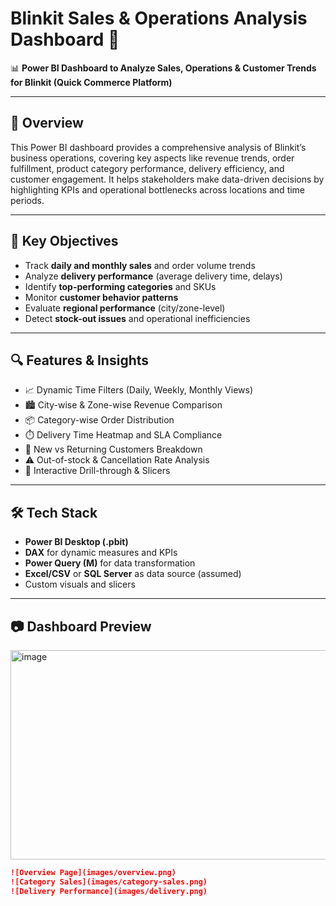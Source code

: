 # Blinkit Sales & Operations Analysis Dashboard 🚀

📊 **Power BI Dashboard to Analyze Sales, Operations & Customer Trends for Blinkit (Quick Commerce Platform)**

---

## 📌 Overview

This Power BI dashboard provides a comprehensive analysis of Blinkit’s business operations, covering key aspects like revenue trends, order fulfillment, product category performance, delivery efficiency, and customer engagement. It helps stakeholders make data-driven decisions by highlighting KPIs and operational bottlenecks across locations and time periods.

---

## 🎯 Key Objectives

- Track **daily and monthly sales** and order volume trends
- Analyze **delivery performance** (average delivery time, delays)
- Identify **top-performing categories** and SKUs
- Monitor **customer behavior patterns**
- Evaluate **regional performance** (city/zone-level)
- Detect **stock-out issues** and operational inefficiencies

---

## 🔍 Features & Insights

- 📈 Dynamic Time Filters (Daily, Weekly, Monthly Views)
- 🏙️ City-wise & Zone-wise Revenue Comparison
- 📦 Category-wise Order Distribution
- ⏱️ Delivery Time Heatmap and SLA Compliance
- 👥 New vs Returning Customers Breakdown
- ⚠️ Out-of-stock & Cancellation Rate Analysis
- 🔄 Interactive Drill-through & Slicers

---

## 🛠️ Tech Stack

- **Power BI Desktop (.pbit)**
- **DAX** for dynamic measures and KPIs
- **Power Query (M)** for data transformation
- **Excel/CSV** or **SQL Server** as data source (assumed)
- Custom visuals and slicers

---

## 📷 Dashboard Preview

<img width="616" height="335" alt="image" src="https://github.com/user-attachments/assets/2bf67b0b-0313-4fe1-926c-811821aed765" />


```markdown
![Overview Page](images/overview.png)
![Category Sales](images/category-sales.png)
![Delivery Performance](images/delivery.png)
